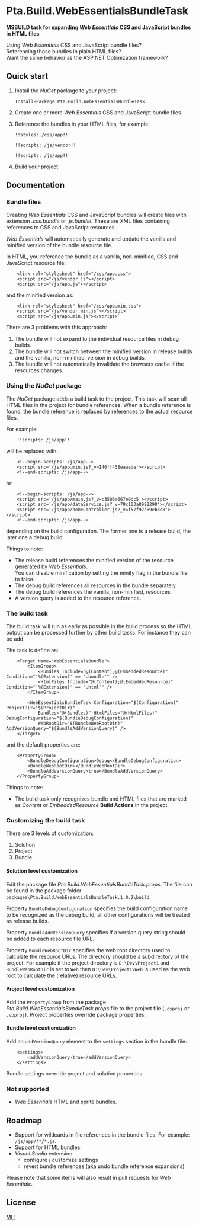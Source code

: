 Pta.Build.WebEssentialsBundleTask
=================================

**MSBUILD task for expanding *Web Essentials* CSS and JavaScript bundles in HTML files**

Using *Web Essentials* CSS and JavaScript bundle files?  
Referencing those bundles in plain HTML files?  
Want the same behavior as the ASP.NET Optimization framework?  

Quick start
-----------
1. Install the *NuGet* package to your project:

	`Install-Package Pta.Build.WebEssentialsBundleTask`

2. Create one or more *Web Essentials* CSS and JavaScript bundle files.
3. Reference the bundles in your HTML files, for example:

	`!!styles: /css/app!!`
	
	`!!scripts: /js/vendor!!`
	
	`!!scripts: /js/app!!`

4. Build your project.

Documentation
-------------

### Bundle files

Creating *Web Essentials* CSS and JavaScript bundles will create files with extension *.css.bundle*
or *.js.bundle*. These are XML files containing references to CSS and JavaScript resources.

*Web Essentials* will automatically generate and update the vanilla and minified version
of the bundle resource file.

In HTML, you reference the bundle as a vanilla, non-minified, CSS and JavaScript resource file:

		<link rel="stylesheet" href="/css/app.css">
		<script src="/js/vendor.js"></script>
		<script src="/js/app.js"></script>

and the minified version as:

		<link rel="stylesheet" href="/css/app.min.css">
		<script src="/js/vendor.min.js"></script>`
		<script src="/js/app.min.js"></script>`

There are 3 problems with this approach:

1.	The bundle will not expand to the individual resource files in debug builds.
2.	The bundle will not switch between the minified version in release builds and the vanilla, non-minified, version in debug builds.
3.	The bundle will not automatically invalidate the browsers cache if the resources changes.

### Using the *NuGet* package

The *NuGet* package adds a build task to the project. This task will scan all HTML files in the project
for bundle references. When a bundle reference is found, the bundle reference is replaced by references
to the actual resource files.

For example:

		!!scripts: /js/app!!

will be replaced with:

	    <!--begin-scripts: /js/app-->
	    <script src='/js/app.min.js?_v=140ff438eaaede'></script>
	    <!--end-scripts: /js/app-->

or:

	    <!--begin-scripts: /js/app-->
	    <script src='/js/app/main.js?_v=c3506a667e0dc5'></script>
	    <script src='/js/app/dataService.js?_v=79c103a8992298'></script>
	    <script src='/js/app/homeController.js?_v=f57f92c89eb3d8'></script>
	    <!--end-scripts: /js/app-->

depending on the build configuration. The former one is a release build, the later one a debug build.

Things to note:

*	The release build references the minified version of the resource generated by *Web Essentials*.	
	You can disable minification by setting the minify flag in the bundle file to false.
*	The debug build references all resources in the bundle separately.
*	The debug build references the vanilla, non-minified, resources.
*	A version query is added to the resource reference.

### The build task

The build task will run as early as possible in the build process so the HTML output can be processed further by other build tasks. For instance they can be add

The task is define as:

		<Target Name="WebEssentialsBundle">
			<ItemGroup>
				<Bundles Include="@(Content);@(EmbeddedResource)" Condition="'%(Extension)' == '.bundle'" />
				<HtmlFiles Include="@(Content);@(EmbeddedResource)" Condition="'%(Extension)' == '.html'" />
			</ItemGroup>

			<WebEssentialsBundleTask Configuration="$(Configuration)" ProjectDir="$(ProjectDir)"
				Bundles="@(Bundles)" HtmlFiles="@(HtmlFiles)" DebugConfiguration="$(BundleDebugConfiguration)"
				WebRootDir="$(BundleWebRootDir)" AddVersionQuery="$(BundleAddVersionQuery)" />
		</Target>

and the default properties are:

		<PropertyGroup>
			<BundleDebugConfiguration>Debug</BundleDebugConfiguration>
			<BundleWebRootDir></BundleWebRootDir>
			<BundleAddVersionQuery>true</BundleAddVersionQuery>
		</PropertyGroup>

Things to note:

*	The build task only recognizes  bundle and HTML files that are marked as *Content* or *EmbeddedResource* **Build Actions** in the project.

### Customizing the build task

There are 3 levels of customization:

1. Solution
2. Project
3. Bundle

#### Solution level customization

Edit the package file *Pta.Build.WebEssentialsBundleTask.props*. The file
can be found in the package folder `packages\Pta.Build.WebEssentialsBundleTask.1.0.2\build`.

Property `BundleDebugConfiguration`	specifies the build configuration name to be recognized as
the debug build, all other configurations will be treated as release builds.

Property `BundleAddVersionQuery` specifies if a version query string should be added to each
resource file URL.

Property `BundleWebRootDir` specifies the web root directory used to calculate the resource URLs.
The directory should  be a subdirectory of the project. For example if the project directory is
`D:\Dev\Project1` and `BundleWebRootDir` is set to `Web` then `D:\Dev\Project1\Web` is used as
the web root to calculate the (relative) resource URLs.

#### Project level customization

Add the `PropertyGroup` from the package *Pta.Build.WebEssentialsBundleTask.props* file to the
project file (`.csproj` or `.vbproj`). Project properties override package properties.

#### Bundle level custiomization

Add an `addVersionQuery` element to the `settings` section in the bundle file:

		<settings>
			<addVersionQuery>true</addVersionQuery>
		</settings>

Bundle settings override project and solution properties.

### Not supported

* *Web Essentials* HTML and sprite bundles.

Roadmap
-------

* Support for wildcards in file references in the bundle files. For example: `/js/app/**/*.js`.
* Support for HTML bundles.
* *Visual Studio* extension:
	* configure / customize settings
	* revert bundle references (aka undo bundle reference expansions)

Please note that some items will also result in pull requests for *Web Essentials*.

License
-------

[MIT](https://github.com/ptakes/Pta.Build.WebEssentialsBundleTask/blob/master/LICENSE)
